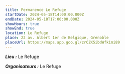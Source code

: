 ```yaml
---
title: Permanence Le Refuge
startDate: 2024-05-18T14:00:00.000Z
endDate: 2024-05-18T17:00:00.000Z
showHours: true
showEnd: true
location: Le Refuge
place: 22 av. Albert 1er de Belgique, Grenoble
placeUrl: https://maps.app.goo.gl/zrCZK5ibdWfk1mi89
---
```


***Lieu :*** Le Refuge

***Organisateurs :*** Le Refuge


